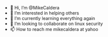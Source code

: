 - 👋 Hi, I’m @MikeCaldera
- 👀 I’m interested in helping others
- 🌱 I’m currently learning everything again
- 💞️ I’m looking to collaborate on linux security
- 📫 How to reach me mikecaldera at yahoo

<!---
Use this code to save time by adding a alternative GEO IP lIST other than PFBlocker. This is absolutely free! However, some people don't want their data sold to third parties so here's an alternative freeware list. Big thanks to IPdeny https://www.ipdeny.com/ipblocks/

This was a PITA time consuming task to do. I could of wrote a bot in the same time it took but it's done now. Now you will always get the lastests IP addresses. Don't pull this request multiple times daily but rather weekly. This code could be used to block traffic or allow traffic to those countries listed above. All I did was save you hours of time. You must add these rules as need into your firewall rules. Remember, by default PFSense blocks all traffic into the WAN so you could just say Allow In to USA only. Whatever floats your boat. Just use Drop for Wan and Reject for Lan. 

WARNING - BACKUP your firewall in pfsense first before you do anything!! You should always have backups saved locally so don't blame me if you Bork your PFsense.Ok so now that's out of the way 

1) in the web gui go to-> Diagnostics/Backup & Restore/Backup & Restore then download configuration as XML save as old firmware.

2) Make a new copy but this time call it new firmware but make sure its not the same name. You should have two files.One is the orginal untouched backup xml. The new xml file we are going to insert this code into the exact placement and save it.

3) Double check your new code and make absolutely certain you placed it in the correct spot. Save it then upload it to your pfsense.

4) Once pfsense takes the upload go into     Firewall/Aliases/URLs and hopefully you have the entire geolist. You may have to reboot pfsense for changes to take effect.

5) The URL rules are NOT ACTIVE until you make it active by adding into your WAN to ALLOW IN lets say USA is allowed in but everything else we wont respond. LAN rules you could Block the following countries in Both directions both in and out. It's up to you. Hopefully this helped you save time and money. 


--!>
